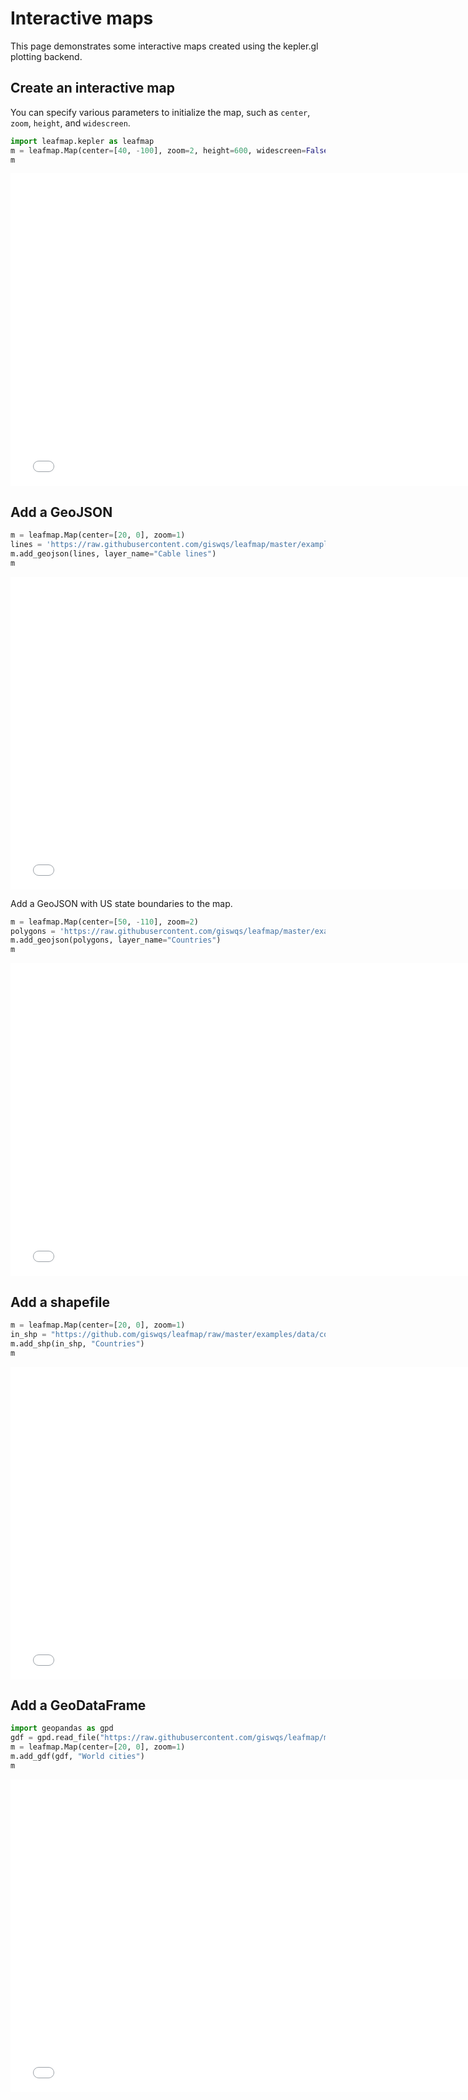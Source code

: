 # Interactive maps

This page demonstrates some interactive maps created using the kepler.gl plotting backend.

## Create an interactive map

You can specify various parameters to initialize the map, such as `center`, `zoom`, `height`, and `widescreen`.

```python
import leafmap.kepler as leafmap
m = leafmap.Map(center=[40, -100], zoom=2, height=600, widescreen=False)
m
```

<iframe width=760 height=500 frameBorder=0 src="../html/kepler.html"></iframe>

## Add a GeoJSON

```python
m = leafmap.Map(center=[20, 0], zoom=1)
lines = 'https://raw.githubusercontent.com/giswqs/leafmap/master/examples/data/cable-geo.geojson'
m.add_geojson(lines, layer_name="Cable lines")
m
```

<iframe width=760 height=500 frameBorder=0 src="../html/kepler_lines.html"></iframe>

Add a GeoJSON with US state boundaries to the map.

```python
m = leafmap.Map(center=[50, -110], zoom=2)
polygons = 'https://raw.githubusercontent.com/giswqs/leafmap/master/examples/data/us-states.json'
m.add_geojson(polygons, layer_name="Countries")
m
```

<iframe width=760 height=500 frameBorder=0 src="../html/kepler_states.html"></iframe>

## Add a shapefile

```python
m = leafmap.Map(center=[20, 0], zoom=1)
in_shp = "https://github.com/giswqs/leafmap/raw/master/examples/data/countries.zip"
m.add_shp(in_shp, "Countries")
m
```

<iframe width=760 height=500 frameBorder=0 src="../html/kepler_countries.html"></iframe>

## Add a GeoDataFrame

```python
import geopandas as gpd
gdf = gpd.read_file("https://raw.githubusercontent.com/giswqs/leafmap/master/examples/data/world_cities.geojson")
m = leafmap.Map(center=[20, 0], zoom=1)
m.add_gdf(gdf, "World cities")
m
```

<iframe width=760 height=500 frameBorder=0 src="../html/kepler_cities.html"></iframe>

